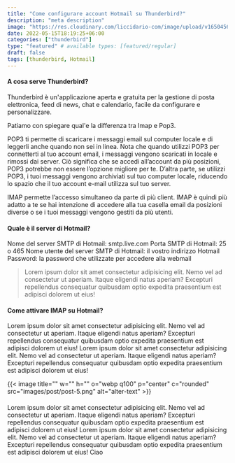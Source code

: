 ```yaml
---
title: "Come configurare account Hotmail su Thunderbird?"
description: "meta description"
image: "https://res.cloudinary.com/liccidario-com/image/upload/v1650456336/sito/mail_ayd9kj.jpg"
date: 2022-05-15T18:19:25+06:00
categories: ["thunderbird"]
type: "featured" # available types: [featured/regular]
draft: false
tags: [thunderbird, Hotmail]
---
```



#### A cosa serve Thunderbird?
Thunderbird è un'applicazione aperta e gratuita per la gestione di posta elettronica, feed di news, chat e calendario, facile da configurare e personalizzare.

Patiamo con spiegare qual'e la differenza tra Imap e Pop3. 

POP3 ti permette di scaricare i messaggi email sul computer locale e di leggerli anche quando non sei in linea. Nota che quando utilizzi POP3 per connetterti al tuo account email, i messaggi vengono scaricati in locale e rimossi dai server. Ciò significa che se accedi all’account da più posizioni, POP3 potrebbe non essere l’opzione migliore per te. D’altra parte, se utilizzi POP3, i tuoi messaggi vengono archiviati sul tuo computer locale, riducendo lo spazio che il tuo account e-mail utilizza sul tuo server.

IMAP permette l’accesso simultaneo da parte di più client. IMAP è quindi più adatto a te se hai intenzione di accedere alla tua casella email da posizioni diverse o se i tuoi messaggi vengono gestiti da più utenti.


#### Quale è il server di Hotmail?
Nome del server SMTP di Hotmail: smtp.live.com
Porta SMTP di Hotmail: 25 o 465
Nome utente del server SMTP di Hotmail: il vostro indirizzo Hotmail
Password: la password che utilizzate per accedere alla webmail 

> Lorem ipsum dolor sit amet consectetur adipisicing elit. Nemo vel ad consectetur ut aperiam. Itaque eligendi natus aperiam? Excepturi repellendus consequatur quibusdam optio expedita praesentium est adipisci dolorem ut eius!

#### Come attivare IMAP su Hotmail? 
Lorem ipsum dolor sit amet consectetur adipisicing elit. Nemo vel ad consectetur ut aperiam. Itaque eligendi natus aperiam? Excepturi repellendus consequatur quibusdam optio expedita praesentium est adipisci dolorem ut eius! Lorem ipsum dolor sit amet consectetur adipisicing elit. Nemo vel ad consectetur ut aperiam. Itaque eligendi natus aperiam? Excepturi repellendus consequatur quibusdam optio expedita praesentium est adipisci dolorem ut eius!

{{< image title="" w="" h="" o="webp q100" p="center" c="rounded" src="images/post/post-5.png" alt="alter-text" >}}


#### 

Lorem ipsum dolor sit amet consectetur adipisicing elit. Nemo vel ad consectetur ut aperiam. Itaque eligendi natus aperiam? Excepturi repellendus consequatur quibusdam optio expedita praesentium est adipisci dolorem ut eius! Lorem ipsum dolor sit amet consectetur adipisicing elit. Nemo vel ad consectetur ut aperiam. Itaque eligendi natus aperiam? Excepturi repellendus consequatur quibusdam optio expedita praesentium est adipisci dolorem ut eius!
Ciao